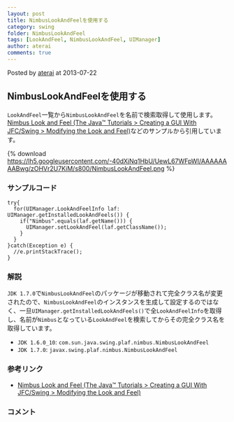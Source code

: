 ```yaml
---
layout: post
title: NimbusLookAndFeelを使用する
category: swing
folder: NimbusLookAndFeel
tags: [LookAndFeel, NimbusLookAndFeel, UIManager]
author: aterai
comments: true
---
```


Posted by [aterai](http://terai.xrea.jp/aterai.html) at 2013-07-22

## NimbusLookAndFeelを使用する
`LookAndFeel`一覧から`NimbusLookAndFeel`を名前で検索取得して使用します。[Nimbus Look and Feel (The Java™ Tutorials > Creating a GUI With JFC/Swing > Modifying the Look and Feel)](http://docs.oracle.com/javase/tutorial/uiswing/lookandfeel/nimbus.html)などのサンプルから引用しています。

{% download https://lh5.googleusercontent.com/-40dXjNq1HbU/UewL67WFpWI/AAAAAAAABwg/zOHVr2U7KiM/s800/NimbusLookAndFeel.png %}

### サンプルコード
<pre class="prettyprint"><code>try{
  for(UIManager.LookAndFeelInfo laf: UIManager.getInstalledLookAndFeels()) {
    if("Nimbus".equals(laf.getName())) {
      UIManager.setLookAndFeel(laf.getClassName());
    }
  }
}catch(Exception e) {
  //e.printStackTrace();
}
</code></pre>

### 解説
`JDK 1.7.0`で`NimbusLookAndFeel`のパッケージが移動されて完全クラス名が変更されたので、`NimbusLookAndFeel`のインスタンスを生成して設定するのではなく、一旦`UIManager.getInstalledLookAndFeels()`で全`LookAndFeelInfo`を取得し、名前が`Nimbus`となっている`LookAndFeel`を検索してからその完全クラス名を取得しています。

- `JDK 1.6.0_10`: `com.sun.java.swing.plaf.nimbus.NimbusLookAndFeel`
- `JDK 1.7.0`: `javax.swing.plaf.nimbus.NimbusLookAndFeel`

<!-- dummy comment line for breaking list -->

### 参考リンク
- [Nimbus Look and Feel (The Java™ Tutorials > Creating a GUI With JFC/Swing > Modifying the Look and Feel)](http://docs.oracle.com/javase/tutorial/uiswing/lookandfeel/nimbus.html)

<!-- dummy comment line for breaking list -->

### コメント
